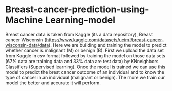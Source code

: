 # Breast-cancer-prediction-using-Machine Learning-model
Breast cancer data is taken from Kaggle (its a data repository), Breast cancer Wisconsin (https://www.kaggle.com/datasets/uciml/breast-cancer-wisconsin-data/data). Here we are building and training the model to predict whether cancer is malignant (M) or benign (B).
First we upload the data set from Kaggle in csv format followed by training the model on those data sets (67% data are training data and 33% data are test data) by KNneighbors Classifiers (Supervised learning).
Once the model is trained we can use this model to predict the brest cancer outcome of an individual and to know the type of cancer in an individual (malignant or benign).
The more we train our model the better and accurate it will perform.
